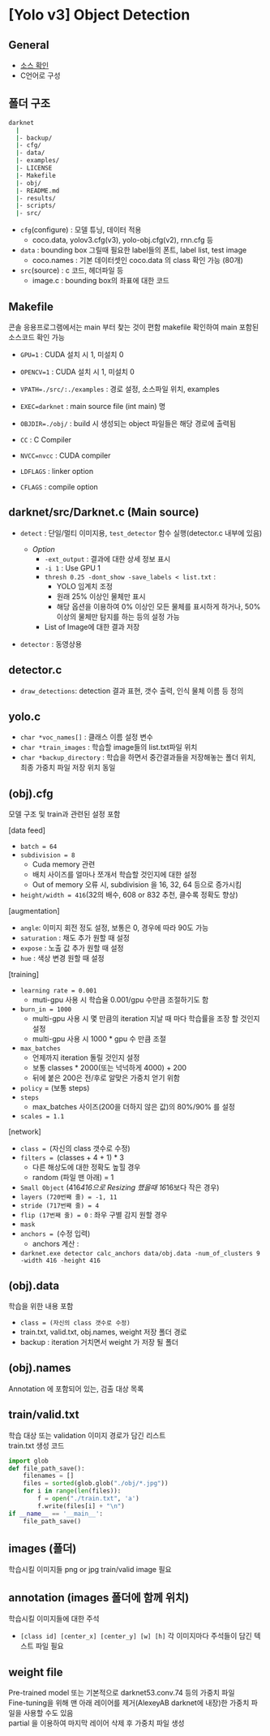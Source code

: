 # [Yolo v3] Object Detection

## General
- [소스 확인](https://github.com/pjreddie/darknet)
- C언어로 구성

## 폴더 구조
```sh
darknet
  |
  |- backup/
  |- cfg/
  |- data/
  |- examples/
  |- LICENSE
  |- Makefile
  |- obj/
  |- README.md
  |- results/
  |- scripts/ 
  |- src/
```
+ `cfg`(configure) : 모델 튜닝, 데이터 적용
  + coco.data, yolov3.cfg(v3), yolo-obj.cfg(v2), rnn.cfg 등
+ `data` : bounding box 그릴때 필요한 label들의 폰트, label list, test image
  + coco.names : 기본 데이터셋인 coco.data 의 class 확인 가능 (80개)
+ `src`(source) : c 코드, 헤더파일 등
  + image.c : bounding box의 좌표에 대한 코드 <br>


## Makefile
콘솔 응용프로그램에서는 main 부터 찾는 것이 편함
makefile 확인하여 main 포함된 소스코드 확인 가능
+ `GPU=1` : CUDA 설치 시 1, 미설치 0
+ `OPENCV=1` : CUDA 설치 시 1, 미설치 0

+ `VPATH=./src/:./examples` : 경로 설정, 소스파일 위치, examples
+ `EXEC=darknet` : main source file (int main) 명
+ `OBJDIR=./obj/` : build 시 생성되는 object 파일들은 해당 경로에 출력됨

+ `CC` : C Compiler
+ `NVCC=nvcc` : CUDA compiler
+ `LDFLAGS` : linker option
+ `CFLAGS` : compile option <br>


## darknet/src/Darknet.c (Main source)
+ `detect` : 단일/멀티 이미지용, `test_detector` 함수 실행(detector.c 내부에 있음)
  + *Option*
    + `-ext_output` : 결과에 대한 상세 정보 표시
    + `-i 1` : Use GPU 1
    + `thresh 0.25 -dont_show -save_labels < list.txt` : 
      + YOLO 임계치 조정
      + 원래 25% 이상인 물체만 표시
      + 해당 옵션을 이용하여 0% 이상인 모든 물체를 표시하게 하거나, 50% 이상의 물체만 탐지를 하는 등의 설정 가능
    + List of Image에 대한 결과 저장

+ `detector` : 동영상용 <br>



## detector.c
+ `draw_detections`: detection 결과 표현, 갯수 출력, 인식 물체 이름 등 정의  <br>




## yolo.c
+ `char *voc_names[]` : 클래스 이름 설정 변수
+ `char *train_images` : 학습할 image들의 list.txt파일 위치
+ `char *backup_directory` : 학습을 하면서 중간결과들을 저장해놓는 폴더 위치, 최종 가중치 파일 저장 위치 동일 <br>



## (obj).cfg
모델 구조 및 train과 관련된 설정 포함 <br>

[data feed]
+ `batch = 64`
+ `subdivision = 8`
  + Cuda memory 관련
  + 배치 사이즈를 얼마나 쪼개서 학습할 것인지에 대한 설정
  + Out of memory 오류 시, subdivision 을 16, 32, 64 등으로 증가시킴
+ `height/width = 416`(32의 배수, 608 or 832 추천, 클수록 정확도 향상)

[augmentation]
+ `angle`: 이미지 회전 정도 설정, 보통은 0, 경우에 따라 90도 가능
+ `saturation` : 채도 추가 원할 때 설정
+ `expose` : 노출 값 추가 원할 때 설정
+ `hue` : 색상 변경 원할 때 설정

[training]
+ `learning rate = 0.001` 
  + muti-gpu 사용 시 학습율 0.001/gpu 수만큼 조절하기도 함
+ `burn_in = 1000`
  + multi-gpu 사용 시 몇 만큼의 iteration 지날 때 마다 학습률을 조장 할 것인지 설정
  + multi-gpu 사용 시 1000 * gpu 수 만큼 조절
+ `max_batches`
  + 언제까지 iteration 돌릴 것인지 설정
  + 보통 classes * 2000(또는 넉넉하게 4000) + 200
  +  뒤에 붙은 200은 전/후로 알맞은 가중치 얻기 위함
+ `policy` = (보통 steps)
+ `steps`
  + max_batches 사이즈(200을 더하지 않은 값)의 80%/90% 를 설정
+ `scales = 1.1`

[network]
+ `class = `(자신의 class 갯수로 수정)
+ `filters = `(classes + 4 + 1) * 3
  + 다른 해상도에 대한 정확도 높힐 경우
  + random (파일 맨 아래) = 1 
+ `Small Object` (416*416으로 Resizing 했을때 16*16보다 작은 경우)
+ `layers (720번째 줄) = -1, 11`
+ `stride (717번째 줄) = 4`
+ `flip (17번째 줄) = 0` : 좌우 구별 감지 원할 경우
+ `mask`
+ `anchors = `(수정 입력)
  + anchors 계산 :
+ `darknet.exe detector calc_anchors data/obj.data -num_of_clusters 9 -width 416 -height 416` <br>

## (obj).data
학습을 위한 내용 포함
+ `class = (자신의 class 갯수로 수정)`
+ train.txt, valid.txt, obj.names, weight 저장 폴더 경로
+ backup : iteration 거치면서 weight 가 저장 될 폴더 <br>


## (obj).names
Annotation 에 포함되어 있는, 검출 대상 목록 <br>


## train/valid.txt
학습 대상 또는 validation 이미지 경로가 담긴 리스트 <br>
train.txt 생성 코드
```python
import glob 
def file_path_save():
    filenames = []
    files = sorted(glob.glob("./obj/*.jpg"))
    for i in range(len(files)):
        f = open("./train.txt", 'a')
        f.write(files[i] + "\n")
if __name__ == '__main__':
    file_path_save()
```


## images (폴더)
학습시킬 이미지들
png or jpg
train/valid image 필요 <br>


## annotation (images 폴더에 함께 위치)
학습시킬 이미지들에 대한 주석
+ `[class id] [center_x] [center_y] [w] [h]`
각 이미지마다 주석들이 담긴 텍스트 파일 필요 <br>


## weight file
Pre-trained model 또는 기본적으로 darknet53.conv.74 등의 가중치 파일 <br>
Fine-tuning을 위해 맨 아래 레이어를 제거(AlexeyAB darknet에 내장)한 가중치 파일을 사용할 수도 있음 <br>
partial 을 이용하여 마지막 레이어 삭제 후 가중치 파일 생성 <br> <br>





